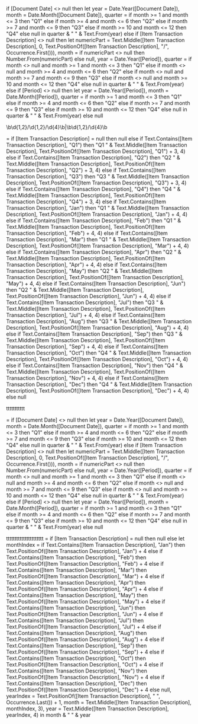 if [Document Date] <> null then 
    let 
        year = Date.Year([Document Date]),
        month = Date.Month([Document Date]),
        quarter = 
            if month >= 1 and month <= 3 then "Q1" 
            else if month >= 4 and month <= 6 then "Q2" 
            else if month >= 7 and month <= 9 then "Q3" 
            else if month >= 10 and month <= 12 then "Q4" 
            else null 
    in 
        quarter & " " & Text.From(year)
else if [Item Transaction Description] <> null then 
    let 
        numericPart = Text.Middle([Item Transaction Description], 0, Text.PositionOf([Item Transaction Description], "/", Occurrence.First())),
        month = if numericPart <> null then Number.From(numericPart) else null,
        year = Date.Year([Period]),
        quarter = 
            if month <> null and month >= 1 and month <= 3 then "Q1" 
            else if month <> null and month >= 4 and month <= 6 then "Q2" 
            else if month <> null and month >= 7 and month <= 9 then "Q3" 
            else if month <> null and month >= 10 and month <= 12 then "Q4" 
            else null 
    in 
        quarter & " " & Text.From(year)
else if [Period] <> null then 
    let 
        year = Date.Year([Period]),
        month = Date.Month([Period]),
        quarter = 
            if month >= 1 and month <= 3 then "Q1" 
            else if month >= 4 and month <= 6 then "Q2" 
            else if month >= 7 and month <= 9 then "Q3" 
            else if month >= 10 and month <= 12 then "Q4" 
            else null 
    in 
        quarter & " " & Text.From(year)
else 
    null





\b\d{1,2}/\d{1,2}/\d{4}\b|\b\d{1,2}/\d{4}\b


= if [Item Transaction Description] = null then null
else if Text.Contains([Item Transaction Description], "Q1") then "Q1 " & Text.Middle([Item Transaction Description], Text.PositionOf([Item Transaction Description], "Q1") + 3, 4)
else if Text.Contains([Item Transaction Description], "Q2") then "Q2 " & Text.Middle([Item Transaction Description], Text.PositionOf([Item Transaction Description], "Q2") + 3, 4)
else if Text.Contains([Item Transaction Description], "Q3") then "Q3 " & Text.Middle([Item Transaction Description], Text.PositionOf([Item Transaction Description], "Q3") + 3, 4)
else if Text.Contains([Item Transaction Description], "Q4") then "Q4 " & Text.Middle([Item Transaction Description], Text.PositionOf([Item Transaction Description], "Q4") + 3, 4)
else if Text.Contains([Item Transaction Description], "Jan") then "Q1 " & Text.Middle([Item Transaction Description], Text.PositionOf([Item Transaction Description], "Jan") + 4, 4)
else if Text.Contains([Item Transaction Description], "Feb") then "Q1 " & Text.Middle([Item Transaction Description], Text.PositionOf([Item Transaction Description], "Feb") + 4, 4)
else if Text.Contains([Item Transaction Description], "Mar") then "Q1 " & Text.Middle([Item Transaction Description], Text.PositionOf([Item Transaction Description], "Mar") + 4, 4)
else if Text.Contains([Item Transaction Description], "Apr") then "Q2 " & Text.Middle([Item Transaction Description], Text.PositionOf([Item Transaction Description], "Apr") + 4, 4)
else if Text.Contains([Item Transaction Description], "May") then "Q2 " & Text.Middle([Item Transaction Description], Text.PositionOf([Item Transaction Description], "May") + 4, 4)
else if Text.Contains([Item Transaction Description], "Jun") then "Q2 " & Text.Middle([Item Transaction Description], Text.PositionOf([Item Transaction Description], "Jun") + 4, 4)
else if Text.Contains([Item Transaction Description], "Jul") then "Q3 " & Text.Middle([Item Transaction Description], Text.PositionOf([Item Transaction Description], "Jul") + 4, 4)
else if Text.Contains([Item Transaction Description], "Aug") then "Q3 " & Text.Middle([Item Transaction Description], Text.PositionOf([Item Transaction Description], "Aug") + 4, 4)
else if Text.Contains([Item Transaction Description], "Sep") then "Q3 " & Text.Middle([Item Transaction Description], Text.PositionOf([Item Transaction Description], "Sep") + 4, 4)
else if Text.Contains([Item Transaction Description], "Oct") then "Q4 " & Text.Middle([Item Transaction Description], Text.PositionOf([Item Transaction Description], "Oct") + 4, 4)
else if Text.Contains([Item Transaction Description], "Nov") then "Q4 " & Text.Middle([Item Transaction Description], Text.PositionOf([Item Transaction Description], "Nov") + 4, 4)
else if Text.Contains([Item Transaction Description], "Dec") then "Q4 " & Text.Middle([Item Transaction Description], Text.PositionOf([Item Transaction Description], "Dec") + 4, 4)
else null


ttttttttttt

= if [Document Date] <> null then 
    let 
        year = Date.Year([Document Date]), 
        month = Date.Month([Document Date]), 
        quarter = 
            if month >= 1 and month <= 3 then "Q1" 
            else if month >= 4 and month <= 6 then "Q2" 
            else if month >= 7 and month <= 9 then "Q3" 
            else if month >= 10 and month <= 12 then "Q4" 
            else null 
    in 
        quarter & " " & Text.From(year) 
else 
    if [Item Transaction Description] <> null then 
        let 
            numericPart = Text.Middle([Item Transaction Description], 0, Text.PositionOf([Item Transaction Description], "/", Occurrence.First())),
            month = if numericPart <> null then Number.From(numericPart) else null,
            year = Date.Year([Period]),
            quarter = 
                if month <> null and month >= 1 and month <= 3 then "Q1" 
                else if month <> null and month >= 4 and month <= 6 then "Q2" 
                else if month <> null and month >= 7 and month <= 9 then "Q3" 
                else if month <> null and month >= 10 and month <= 12 then "Q4" 
                else null 
        in 
            quarter & " " & Text.From(year) 
    else 
        if [Period] <> null then 
            let 
                year = Date.Year([Period]), 
                month = Date.Month([Period]), 
                quarter = 
                    if month >= 1 and month <= 3 then "Q1" 
                    else if month >= 4 and month <= 6 then "Q2" 
                    else if month >= 7 and month <= 9 then "Q3" 
                    else if month >= 10 and month <= 12 then "Q4" 
                    else null 
            in 
                quarter & " " & Text.From(year) 
        else 
            null





tttttttttttttttttttttt
= if [Item Transaction Description] = null then null 
else 
    let 
        monthIndex = 
            if Text.Contains([Item Transaction Description], "Jan") then Text.PositionOf([Item Transaction Description], "Jan") + 4
            else if Text.Contains([Item Transaction Description], "Feb") then Text.PositionOf([Item Transaction Description], "Feb") + 4
            else if Text.Contains([Item Transaction Description], "Mar") then Text.PositionOf([Item Transaction Description], "Mar") + 4
            else if Text.Contains([Item Transaction Description], "Apr") then Text.PositionOf([Item Transaction Description], "Apr") + 4
            else if Text.Contains([Item Transaction Description], "May") then Text.PositionOf([Item Transaction Description], "May") + 4
            else if Text.Contains([Item Transaction Description], "Jun") then Text.PositionOf([Item Transaction Description], "Jun") + 4
            else if Text.Contains([Item Transaction Description], "Jul") then Text.PositionOf([Item Transaction Description], "Jul") + 4
            else if Text.Contains([Item Transaction Description], "Aug") then Text.PositionOf([Item Transaction Description], "Aug") + 4
            else if Text.Contains([Item Transaction Description], "Sep") then Text.PositionOf([Item Transaction Description], "Sep") + 4
            else if Text.Contains([Item Transaction Description], "Oct") then Text.PositionOf([Item Transaction Description], "Oct") + 4
            else if Text.Contains([Item Transaction Description], "Nov") then Text.PositionOf([Item Transaction Description], "Nov") + 4
            else if Text.Contains([Item Transaction Description], "Dec") then Text.PositionOf([Item Transaction Description], "Dec") + 4
            else null,
        yearIndex = Text.PositionOf([Item Transaction Description], " ", Occurrence.Last()) + 1,
        month = Text.Middle([Item Transaction Description], monthIndex, 3),
        year = Text.Middle([Item Transaction Description], yearIndex, 4)
    in 
        month & " " & year

